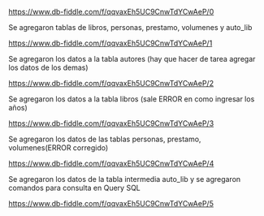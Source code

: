 https://www.db-fiddle.com/f/qqvaxEh5UC9CnwTdYCwAeP/0

Se agregaron tablas de libros, personas, prestamo, volumenes y auto_lib

https://www.db-fiddle.com/f/qqvaxEh5UC9CnwTdYCwAeP/1

Se agregaron los datos a la tabla autores (hay que hacer de tarea agregar los datos de los demas)

https://www.db-fiddle.com/f/qqvaxEh5UC9CnwTdYCwAeP/2

Se agregaron los datos a la tabla libros (sale ERROR en como ingresar los años)

https://www.db-fiddle.com/f/qqvaxEh5UC9CnwTdYCwAeP/3

Se agregaron los datos de las tablas personas, prestamo, volumenes(ERROR corregido)

https://www.db-fiddle.com/f/qqvaxEh5UC9CnwTdYCwAeP/4

Se agregaron los datos de la tabla intermedia auto_lib y se agregaron comandos para consulta en Query SQL

https://www.db-fiddle.com/f/qqvaxEh5UC9CnwTdYCwAeP/5
